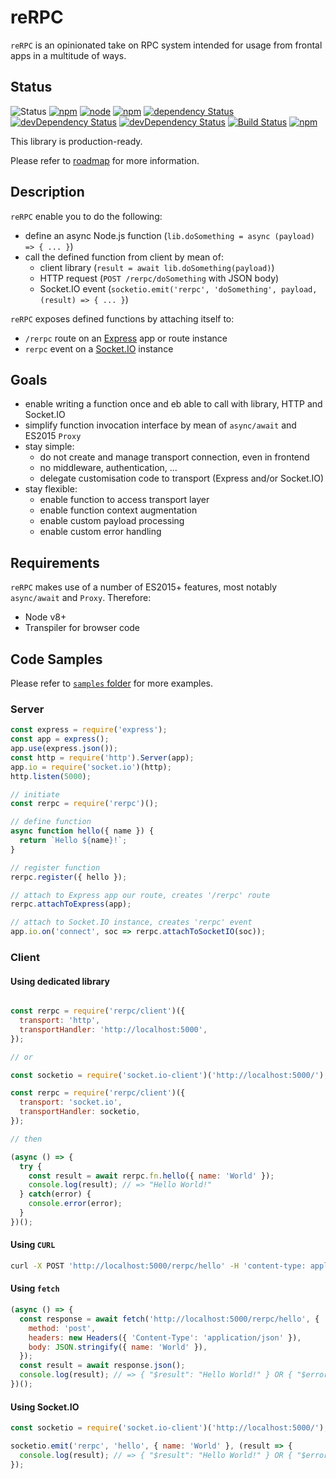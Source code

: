 
reRPC
=====

`reRPC` is an opinionated take on RPC system intended for usage from frontal apps in a multitude of ways.

## Status

![Status](https://img.shields.io/badge/status-production--ready-green.svg)
[![npm](https://img.shields.io/npm/l/rerpc.svg?maxAge=1000)](https://github.com/naderio/rerpc/blob/master/LICENSE.md)
[![node](https://img.shields.io/node/v/rerpc.svg?maxAge=1000)](https://www.npmjs.com/package/rerpc)
[![npm](https://img.shields.io/npm/v/rerpc.svg?maxAge=1000)](https://www.npmjs.com/package/rerpc)
[![dependency Status](https://img.shields.io/david/naderio/rerpc.svg?maxAge=1000)](https://david-dm.org/naderio/rerpc)
[![devDependency Status](https://img.shields.io/david/dev/naderio/rerpc.svg?maxAge=1000)](https://david-dm.org/naderio/rerpc)
[![devDependency Status](https://img.shields.io/david/peer/naderio/rerpc.svg?maxAge=1000)](https://david-dm.org/naderio/rerpc)
[![Build Status](https://travis-ci.org/naderio/rerpc.svg?branch=master)](https://travis-ci.org/naderio/rerpc)
[![npm](https://img.shields.io/npm/dt/rerpc.svg?maxAge=1000)](https://www.npmjs.com/package/rerpc)


This library is production-ready.

Please refer to [roadmap](https://github.com/naderio/rerpc/issues/1) for more information.

## Description

`reRPC` enable you to do the following:
- define an async Node.js function (`lib.doSomething = async (payload) => { ... }`)
- call the defined function from client by mean of:
  - client library (`result = await lib.doSomething(payload)`)
  - HTTP request (`POST /rerpc/doSomething` with JSON body)
  - Socket.IO event (`socketio.emit('rerpc', 'doSomething', payload, (result) => { ... }`)

`reRPC` exposes defined functions by attaching itself to:
- `/rerpc` route on an [Express](https://expressjs.com/) app or route instance  
- `rerpc` event on a [Socket.IO](https://socket.io/) instance

## Goals

- enable writing a function once and eb able to call with library, HTTP and Socket.IO
- simplify function invocation interface by mean of `async/await` and ES2015 `Proxy`
- stay simple:
  - do not create and manage transport connection, even in frontend
  - no middleware, authentication, ...
  - delegate customisation code to transport (Express and/or Socket.IO)
- stay flexible:
  - enable function to access transport layer
  - enable function context augmentation
  - enable custom payload processing
  - enable custom error handling

## Requirements

`reRPC` makes use of a number of ES2015+ features, most notably `async/await` and `Proxy`. Therefore:

- Node v8+
- Transpiler for browser code

## Code Samples

Please refer to [`samples` folder](./samples) for more examples.

### Server

```javascript
const express = require('express');
const app = express();
app.use(express.json());
const http = require('http').Server(app);
app.io = require('socket.io')(http);
http.listen(5000);

// initiate
const rerpc = require('rerpc')();

// define function
async function hello({ name }) {
  return `Hello ${name}!`;
}

// register function
rerpc.register({ hello });

// attach to Express app our route, creates '/rerpc' route
rerpc.attachToExpress(app);

// attach to Socket.IO instance, creates 'rerpc' event
app.io.on('connect', soc => rerpc.attachToSocketIO(soc));
```

### Client

#### Using dedicated library

```javascript

const rerpc = require('rerpc/client')({
  transport: 'http',
  transportHandler: 'http://localhost:5000',
});

// or

const socketio = require('socket.io-client')('http://localhost:5000/');

const rerpc = require('rerpc/client')({
  transport: 'socket.io',
  transportHandler: socketio,
});

// then 

(async () => {
  try {
    const result = await rerpc.fn.hello({ name: 'World' });
    console.log(result); // => "Hello World!"
  } catch(error) {
    console.error(error);
  }
})();
```

#### Using `CURL`

```bash
curl -X POST 'http://localhost:5000/rerpc/hello' -H 'content-type: application/json' -d '{"name": "World"}' # => { "$result": "Hello World!" } OR {" $error": { ... } }
```

#### Using `fetch`

```javascript
(async () => {
  const response = await fetch('http://localhost:5000/rerpc/hello', {
    method: 'post',
    headers: new Headers({ 'Content-Type': 'application/json' }),
    body: JSON.stringify({ name: 'World' }),
  });
  const result = await response.json();
  console.log(result); // => { "$result": "Hello World!" } OR { "$error:" { ... } }
})();
```

#### Using Socket.IO

```javascript
const socketio = require('socket.io-client')('http://localhost:5000/');

socketio.emit('rerpc', 'hello', { name: 'World' }, (result => {
  console.log(result); // => { "$result": "Hello World!" } OR { "$error:" { ... } }
});
```
